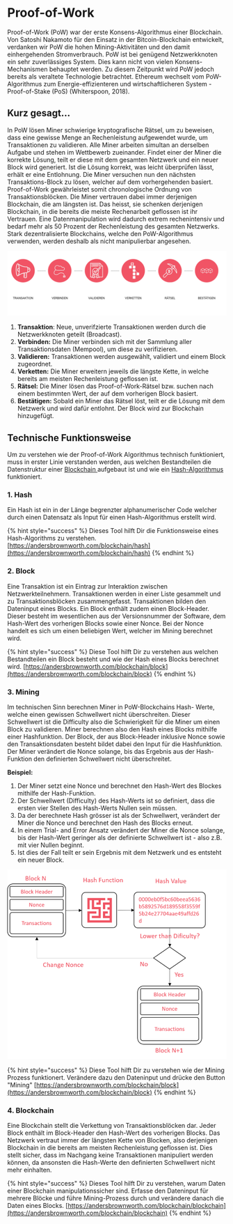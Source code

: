 # Proof-of-Work

Proof-of-Work \(PoW\) war der erste Konsens-Algorithmus einer Blockchain. Von Satoshi Nakamoto für den Einsatz in der Bitcoin-Blockchain entwickelt, verdanken wir PoW die hohen Mining-Aktivitäten und den damit einhergehenden Stromverbrauch. PoW ist bei genügend Netzwerkknoten ein sehr zuverlässiges System. Dies kann nicht von vielen Konsens-Mechanismen behauptet werden. Zu diesem Zeitpunkt wird PoW jedoch bereits als veraltete Technologie betrachtet. Ethereum wechselt vom PoW-Algorithmus zum Energie-effizienteren und wirtschaftlicheren System - Proof-of-Stake \(PoS\) \(Whiterspoon, 2018\).

## Kurz gesagt...

In PoW lösen Miner schwierige kryptografische Rätsel, um zu beweisen, dass eine gewisse Menge an Rechenleistung aufgewendet wurde, um Transaktionen zu validieren. Alle Miner arbeiten simultan an derselben Aufgabe und stehen im Wettbewerb zueinander. Findet einer der Miner die korrekte Lösung, teilt er diese mit dem gesamten Netzwerk und ein neuer Block wird generiert. Ist die Lösung korrekt, was leicht überprüfen lässt, erhält er eine Entlohnung. Die Miner versuchen nun den nächsten Transaktions-Block zu lösen, welcher auf dem vorhergehenden basiert. Proof-of-Work gewährleistet somit chronologische Ordnung von Transaktionsblöcken. Die Miner vertrauen dabei immer derjenigen Blockchain, die am längsten ist. Das heisst, sie schenken derjenigen Blockchain, in die bereits die meiste Rechenarbeit geflossen ist ihr Vertrauen. Eine Datenmanipulation wird dadurch extrem rechenintensiv und bedarf mehr als 50 Prozent der Rechenleistung des gesamten Netzwerks. Stark dezentralisierte Blockchains, welche den PoW-Algorithmus verwenden, werden deshalb als nicht manipulierbar angesehen.

![Proof-of-Work in 6 Schritten](../../.gitbook/assets/pow.PNG)

1. **Transaktion**: Neue, unverifzierte Transaktionen werden durch die Netzwerkknoten geteilt \(Broadcast\).
2. **Verbinden:** Die Miner verbinden sich mit der Sammlung aller Transaktionsdaten \(Mempool\), um diese zu verifizieren.
3. **Validieren:** Transaktionen werden ausgewählt, validiert und einem Block zugeordnet.
4. **Verketten:** Die Miner erweitern jeweils die längste Kette, in welche bereits am meisten Rechenleistung geflossen ist.
5. **Rätsel:** Die Miner lösen das Proof-of-Work-Rätsel bzw. suchen nach einem bestimmten Wert, der auf dem vorherigen Block basiert.
6. **Bestätigen:** Sobald ein Miner das Rätsel löst, teilt er die Lösung mit dem Netzwerk und wird dafür entlohnt. Der Block wird zur Blockchain hinzugefügt.

## Technische Funktionsweise

Um zu verstehen wie der Proof-of-Work Algorithmus technisch funktioniert, muss in erster Linie verstanden werden, aus welchen Bestandteilen die Datenstruktur einer [Blockchain ](https://lab.ledgerlabs.li/dlt/blockchain/definition)aufgebaut ist und wie ein [Hash-Algorithmus ](https://lab.ledgerlabs.li/grundlagen/kryptografie/hash-algorithmen)funktioniert. 

### 1. Hash

Ein Hash ist ein in der Länge begrenzter alphanumerischer Code welcher durch einen Datensatz als Input für einen Hash-Algorithmus erstellt wird. 

{% hint style="success" %}
Dieses Tool hilft Dir die Funktionsweise eines Hash-Algorithms zu verstehen. [https://andersbrownworth.com/blockchain/hash](https://andersbrownworth.com/blockchain/hash)
{% endhint %}

### 2. Block

Eine Transaktion ist ein Eintrag zur Interaktion zwischen Netzwerkteilnehmern. Transaktionen werden in einer Liste gesammelt und zu Transaktionsblöcken zusammengefasst. Transaktionen bilden den Dateninput eines Blocks. Ein Block enthält zudem einen Block-Header. Dieser besteht im wesentlichen aus der Versionsnummer der Software, dem Hash-Wert des vorherigen Blocks sowie einer Nonce. Bei der Nonce handelt es sich um einen beliebigen Wert, welcher im Mining berechnet wird.

{% hint style="success" %}
Diese Tool hilft Dir zu verstehen aus welchen Bestandteilen ein Block besteht und wie der Hash eines Blocks berechnet wird. [https://andersbrownworth.com/blockchain/block](https://andersbrownworth.com/blockchain/block)
{% endhint %}

### 3. Mining

Im technischen Sinn berechnen Miner in PoW-Blockchains Hash- Werte, welche einen gewissen Schwellwert nicht überschreiten. Dieser Schwellwert ist die Difficulty also die Schwierigkeit für die Miner um einen Block zu validieren. Miner berechnen also den Hash eines Blocks mithilfe einer Hashfunktion. Der Block, der aus Block-Header inklusive Nonce sowie den Transaktionsdaten besteht bildet dabei den Input für die Hashfunktion. Der Miner verändert die Nonce solange, bis das Ergebnis aus der Hash-Funktion den definierten Schwellwert nicht überschreitet.

**Beispiel:**

1. Der Miner setzt eine Nonce und berechnet den Hash-Wert des Blockes mithilfe der Hash-Funktion.
2. Der Schwellwert \(Difficulty\) des Hash-Werts ist so definiert, dass die ersten vier Stellen des Hash-Werts Nullen sein müssen. 
3. Da der berechnete Hash grösser ist als der Schwellwert, verändert der Miner die Nonce und berechnet den Hash des Blocks erneut. 
4. In einem Trial- and Error Ansatz verändert der Miner die Nonce solange, bis der Hash-Wert geringer als der definierte Schwellwert ist - also z.B. mit vier Nullen beginnt. 
5. Ist dies der Fall teilt er sein Ergebnis mit dem Netzwerk und es entsteht ein neuer Block.

![Technische Funktionsweise von Proof-of-Work](../../.gitbook/assets/pow_detail.png)

{% hint style="success" %}
Diese Tool hilft Dir zu verstehen wie der Mining Prozess funktionert. Verändere dazu den Dateninput und drücke den Button "Mining" [https://andersbrownworth.com/blockchain/block](https://andersbrownworth.com/blockchain/block)
{% endhint %}

### 4. Blockchain

Eine Blockchain stellt die Verkettung von Transaktionsblöcken dar. Jeder Block enthält im Block-Header den Hash-Wert des vorherigen Blocks. Das Netzwerk vertraut immer der längsten Kette von Blocken, also derjenigen Blockchain in die bereits am meisten Rechenleistung geflossen ist. Dies stellt sicher, dass im Nachgang keine Transaktionen manipuliert werden können, da ansonsten die Hash-Werte den definierten Schwellwert nicht mehr einhalten. 

{% hint style="success" %}
Dieses Tool hilft Dir zu verstehen, warum Daten einer Blockchain manipulationssicher sind. Erfasse den Dateninput für mehrere Blöcke und führe Mining-Prozess durch und verändere danach die Daten eines Blocks. [https://andersbrownworth.com/blockchain/blockchain](https://andersbrownworth.com/blockchain/blockchain)
{% endhint %}



